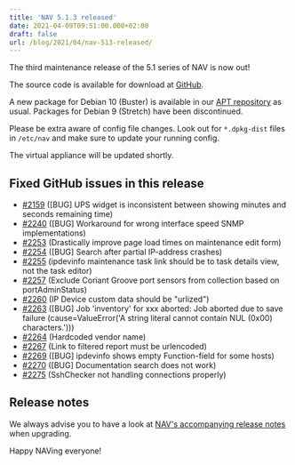 ```yaml
---
title: 'NAV 5.1.3 released'
date: 2021-04-09T09:51:00.000+02:00
draft: false
url: /blog/2021/04/nav-513-released/
---
```


The third maintenance release of the 5.1 series of NAV is now out!

The source code is available for download at [GitHub](https://github.com/UNINETT/nav/releases).

A new package for Debian 10 (Buster) is available in our [APT repository](https://nav.uninett.no/install-instructions/#debian) as usual. Packages for Debian 9 (Stretch) have been discontinued.

Please be extra aware of config file changes. Look out for `*.dpkg-dist` files in `/etc/nav` and make sure to update your running config.

The virtual appliance will be updated shortly.

## Fixed GitHub issues in this release

*   [#2159](https://github.com/Uninett/nav/issues/2159) (\[BUG\] UPS widget is inconsistent between showing minutes and seconds remaining time)
*   [#2240](https://github.com/Uninett/nav/issues/2240) (\[BUG\] Workaround for wrong interface speed SNMP implementations)
*   [#2253](https://github.com/Uninett/nav/pull/2253) (Drastically improve page load times on maintenance edit form)
*   [#2254](https://github.com/Uninett/nav/issues/2254) (\[BUG\] Search after partial IP-address crashes)
*   [#2255](https://github.com/Uninett/nav/issues/2255) (ipdevinfo maintenance task link should be to task details view, not the task editor)
*   [#2257](https://github.com/Uninett/nav/pull/2257) (Exclude Coriant Groove port sensors from collection based on portAdminStatus)
*   [#2260](https://github.com/Uninett/nav/issues/2260) (IP Device custom data should be "urlized")
*   [#2263](https://github.com/Uninett/nav/issues/2263) (\[BUG\] Job 'inventory' for xxx aborted: Job aborted due to save failure (cause=ValueError('A string literal cannot contain NUL (0x00) characters.')))
*   [#2264](https://github.com/Uninett/nav/issues/2264) (Hardcoded vendor name)
*   [#2267](https://github.com/Uninett/nav/issues/2267) (Link to filtered report must be urlencoded)
*   [#2269](https://github.com/Uninett/nav/issues/2269) (\[BUG\] ipdevinfo shows empty Function-field for some hosts)
*   [#2270](https://github.com/Uninett/nav/issues/2270) (\[BUG\] Documentation search does not work)
*   [#2275](https://github.com/Uninett/nav/issues/2275) (SshChecker not handling connections properly)

## Release notes

We always advise you to have a look at [NAV's accompanying release notes](https://nav.uninett.no/doc/5.1/release-notes.html#nav-5-1) when upgrading.

Happy NAVing everyone!
